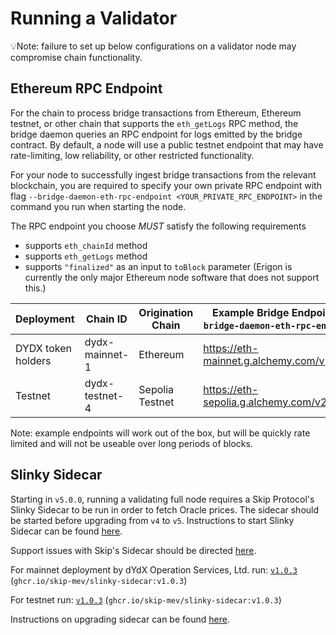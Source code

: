 # Running a Validator

💡Note: failure to set up below configurations on a validator node may compromise chain functionality.

## Ethereum RPC Endpoint

For the chain to process bridge transactions from Ethereum, Ethereum testnet, or other chain that supports the `eth_getLogs` RPC method, the bridge daemon queries an RPC endpoint for logs emitted by the bridge contract. By default, a node will use a public testnet endpoint that may have rate-limiting, low reliability, or other restricted functionality.

For your node to successfully ingest bridge transactions from the relevant blockchain, you are required to specify your own private RPC endpoint with flag `--bridge-daemon-eth-rpc-endpoint <YOUR_PRIVATE_RPC_ENDPOINT>` in the command you run when starting the node.

The RPC endpoint you choose *MUST* satisfy the following requirements
* supports `eth_chainId` method
* supports `eth_getLogs` method
* supports `"finalized"` as an input to `toBlock` parameter (Erigon is currently the only major Ethereum node software that does not support this.)

| Deployment         | Chain ID       | Origination Chain | Example Bridge Endpoint (`--bridge-daemon-eth-rpc-endpoint`) |
| ------------------ | -------------- | ----------------- | ------------------------------------------------------------ |
| DYDX token holders | dydx-mainnet-1 | Ethereum          | https://eth-mainnet.g.alchemy.com/v2/demo                    |
| Testnet            | dydx-testnet-4 | Sepolia Testnet   | https://eth-sepolia.g.alchemy.com/v2/demo                    |

Note: example endpoints will work out of the box, but will be quickly rate limited and will not be useable over long periods of blocks.

## Slinky Sidecar

Starting in `v5.0.0`, running a validating full node requires a Skip Protocol's Slinky Sidecar to be run in order to fetch Oracle prices. The sidecar should be started before upgrading from `v4` to `v5`. Instructions to start Slinky Sidecar can be found [here](https://docs.skip.money/slinky/integrations/dydx).

Support issues with Skip's Sidecar should be directed [here](https://discord.gg/7hxEThEaRQ).

For mainnet deployment by dYdX Operation Services, Ltd. run: [`v1.0.3`](https://github.com/skip-mev/slinky/tree/v1.0.3) (`ghcr.io/skip-mev/slinky-sidecar:v1.0.3`)

For testnet run: [`v1.0.3`](https://github.com/skip-mev/slinky/tree/v1.0.3) (`ghcr.io/skip-mev/slinky-sidecar:v1.0.3`)

Instructions on upgrading sidecar can be found [here](./upgrades/upgrading_sidecar.md).
